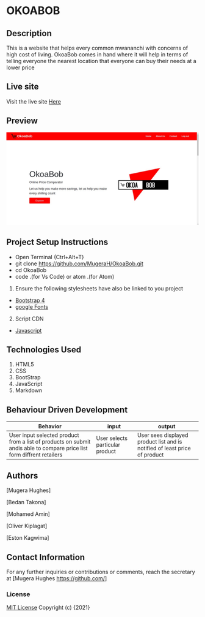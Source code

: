 # OKOABOB

## Description

This is a website that helps every common mwananchi with concerns of high cost of living. OkoaBob comes in hand where it will help in terms of telling everyone the nearest location that everyone can buy their needs at a lower price

## Live site

Visit the live site [Here](mugerah.github.io/okoabob/)

## Preview

![image](img/screenshot.jpg)


## Project Setup Instructions

- Open Terminal {Ctrl+Alt+T}
- git clone https://github.com/MugeraH/OkoaBob.git
- cd OkoaBob
- code .(for Vs Code) or atom .(for Atom)

1. Ensure the following stylesheets have also be linked to you project

- [Bootstrap 4](https://maxcdn.bootstrapcdn.com/bootstrap/4.0.0/css/bootstrap.min.css)
- [google Fonts](https://use.fontawesome.com/releases/v5.5.0/css/all.css)

2. Script CDN

- [Javascript](https://ajax.googleapis.com/ajax/libs/jquery/3.5.1/jquery.min.js)

## Technologies Used

1. HTML5
2. CSS
3. BootStrap
4. JavaScript
5. Markdown

## Behaviour Driven Development

| Behavior                                                                                                                                                                                                                                                                                   | input                                                     | output                                                                                                                       |
| ------------------------------------------------------------------------------------------------------------------------------------------------------------------------------------------------------------------------------------------------------------------------------------------ | --------------------------------------------------------- | ---------------------------------------------------------------------------------------------------------------------------- |
| User input selected product from a list of products on submit andis able to compare price list form diffrent retailers| User selects particular product | User sees displayed product list and is notified of least price of product|

## Authors

[Mugera Hughes]

[Bedan Takona]

[Mohamed Amin]

[Oliver Kiplagat]

[Eston Kagwima]

## Contact Information

For any further inquiries or contributions or comments, reach the secretary at [Mugera Hughes https://github.com/]

### License

[MIT License](https://github.com/MugeraH/OkoaBob/blob/main/license) Copyright (c) {2021}
